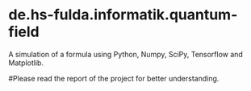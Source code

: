 # de.hs-fulda.informatik.quantum-field
A simulation of a formula using Python, Numpy, SciPy, Tensorflow and Matplotlib.

#Please read the report of the project for better understanding.
